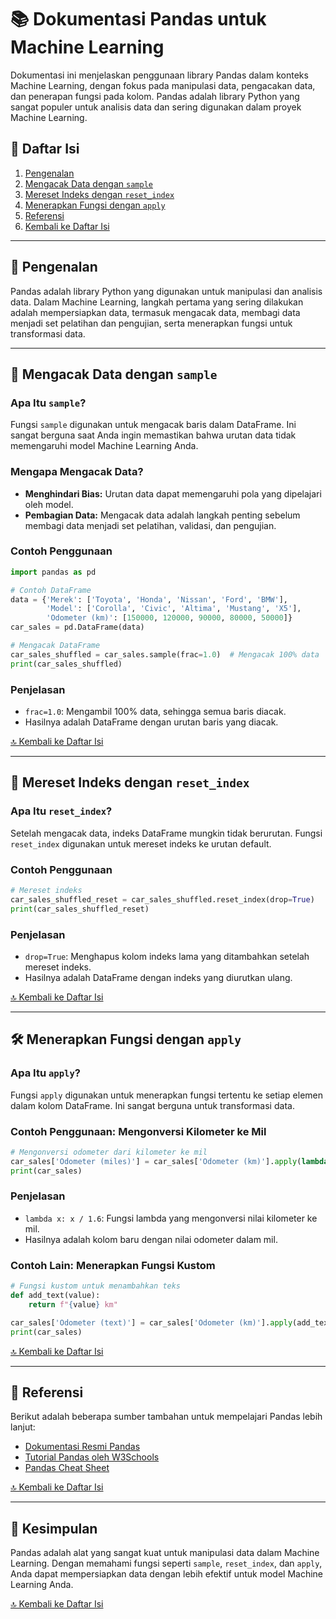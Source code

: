 
# 📚 Dokumentasi Pandas untuk Machine Learning

Dokumentasi ini menjelaskan penggunaan library Pandas dalam konteks Machine Learning, dengan fokus pada manipulasi data, pengacakan data, dan penerapan fungsi pada kolom. Pandas adalah library Python yang sangat populer untuk analisis data dan sering digunakan dalam proyek Machine Learning.

## 📑 Daftar Isi
1. [Pengenalan](#-pengenalan)
2. [Mengacak Data dengan `sample`](#-mengacak-data-dengan-sample)
3. [Mereset Indeks dengan `reset_index`](#-mereset-indeks-dengan-reset_index)
4. [Menerapkan Fungsi dengan `apply`](#-menerapkan-fungsi-dengan-apply)
5. [Referensi](#-referensi)
6. [Kembali ke Daftar Isi](#-kembali-ke-daftar-isi)

---

## 🌟 Pengenalan

Pandas adalah library Python yang digunakan untuk manipulasi dan analisis data. Dalam Machine Learning, langkah pertama yang sering dilakukan adalah mempersiapkan data, termasuk mengacak data, membagi data menjadi set pelatihan dan pengujian, serta menerapkan fungsi untuk transformasi data.

---

## 🔀 Mengacak Data dengan `sample`

### Apa Itu `sample`?
Fungsi `sample` digunakan untuk mengacak baris dalam DataFrame. Ini sangat berguna saat Anda ingin memastikan bahwa urutan data tidak memengaruhi model Machine Learning Anda.

### Mengapa Mengacak Data?
- **Menghindari Bias:** Urutan data dapat memengaruhi pola yang dipelajari oleh model.
- **Pembagian Data:** Mengacak data adalah langkah penting sebelum membagi data menjadi set pelatihan, validasi, dan pengujian.

### Contoh Penggunaan
```python
import pandas as pd

# Contoh DataFrame
data = {'Merek': ['Toyota', 'Honda', 'Nissan', 'Ford', 'BMW'],
        'Model': ['Corolla', 'Civic', 'Altima', 'Mustang', 'X5'],
        'Odometer (km)': [150000, 120000, 90000, 80000, 50000]}
car_sales = pd.DataFrame(data)

# Mengacak DataFrame
car_sales_shuffled = car_sales.sample(frac=1.0)  # Mengacak 100% data
print(car_sales_shuffled)
```

### Penjelasan
- `frac=1.0`: Mengambil 100% data, sehingga semua baris diacak.
- Hasilnya adalah DataFrame dengan urutan baris yang diacak.

[🔝 Kembali ke Daftar Isi](#-daftar-isi)

---

## 🔄 Mereset Indeks dengan `reset_index`

### Apa Itu `reset_index`?
Setelah mengacak data, indeks DataFrame mungkin tidak berurutan. Fungsi `reset_index` digunakan untuk mereset indeks ke urutan default.

### Contoh Penggunaan
```python
# Mereset indeks
car_sales_shuffled_reset = car_sales_shuffled.reset_index(drop=True)
print(car_sales_shuffled_reset)
```

### Penjelasan
- `drop=True`: Menghapus kolom indeks lama yang ditambahkan setelah mereset indeks.
- Hasilnya adalah DataFrame dengan indeks yang diurutkan ulang.

[🔝 Kembali ke Daftar Isi](#-daftar-isi)

---

## 🛠️ Menerapkan Fungsi dengan `apply`

### Apa Itu `apply`?
Fungsi `apply` digunakan untuk menerapkan fungsi tertentu ke setiap elemen dalam kolom DataFrame. Ini sangat berguna untuk transformasi data.

### Contoh Penggunaan: Mengonversi Kilometer ke Mil
```python
# Mengonversi odometer dari kilometer ke mil
car_sales['Odometer (miles)'] = car_sales['Odometer (km)'].apply(lambda x: x / 1.6)
print(car_sales)
```

### Penjelasan
- `lambda x: x / 1.6`: Fungsi lambda yang mengonversi nilai kilometer ke mil.
- Hasilnya adalah kolom baru dengan nilai odometer dalam mil.

### Contoh Lain: Menerapkan Fungsi Kustom
```python
# Fungsi kustom untuk menambahkan teks
def add_text(value):
    return f"{value} km"

car_sales['Odometer (text)'] = car_sales['Odometer (km)'].apply(add_text)
print(car_sales)
```

[🔝 Kembali ke Daftar Isi](#-daftar-isi)

---

## 📖 Referensi

Berikut adalah beberapa sumber tambahan untuk mempelajari Pandas lebih lanjut:
- [Dokumentasi Resmi Pandas](https://pandas.pydata.org/pandas-docs/stable/)
- [Tutorial Pandas oleh W3Schools](https://www.w3schools.com/python/pandas/default.asp)
- [Pandas Cheat Sheet](https://pandas.pydata.org/Pandas_Cheat_Sheet.pdf)

[🔝 Kembali ke Daftar Isi](#-daftar-isi)

---

## 🏁 Kesimpulan

Pandas adalah alat yang sangat kuat untuk manipulasi data dalam Machine Learning. Dengan memahami fungsi seperti `sample`, `reset_index`, dan `apply`, Anda dapat mempersiapkan data dengan lebih efektif untuk model Machine Learning Anda.

[🔝 Kembali ke Daftar Isi](#-daftar-isi)
